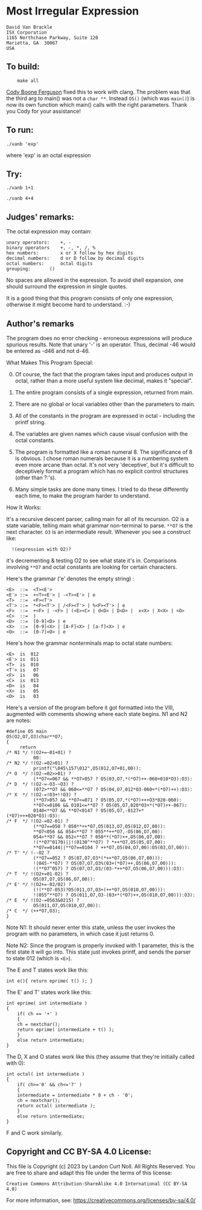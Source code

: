 # Most Irregular Expression

	David Van Brackle
	ISX Corporation
	1165 Northchase Parkway, Suite 120
	Marietta, GA  30067
	USA

## To build:

        make all

[Cody Boone Ferguson](/winners.html#Cody_Boone_Ferguson) fixed this to work with
clang. The problem was that the third arg to main() was not a `char **`. Instead
`O5()` (which was `main()`) is now its own function which main() calls with the
right parameters. Thank you Cody for your assistance!


## To run:

	./vanb 'exp'
	
where 'exp' is an octal expression


## Try:

	./vanb 1+1

	./vanb 4+4


## Judges' remarks:
    
The octal expression may contain:

	unary operators:	+, -
	binary operators	+, -, *, /, %
	hex numbers:		x or X follow by hex digits
	decimal numbers:	d or D follow by decimal digits
	octal numbers:		octal digits
	grouping:		()
    
No spaces are allowed in the expression.  To avoid shell expansion,
one should surround the expression in single quotes.

It is a good thing that this program consists of only one
expression, otherwise it might become hard to understand.  :-)

## Author's remarks

The program does no error checking - erroneous expressions will
produce spurious results. Note that unary '-' is an operator. Thus,
decimal -46 would be entered as -d46 and not d-46.

What Makes This Program Special:

0. Of course, the fact that the program takes input and produces output in
octal, rather than a more useful system like decimal, makes it "special".

1. The entire program consists of a single expression, returned from main.

2. There are no global or local variables other than the parameters to main.

3. All of the constants in the program are expressed in octal - including the
printf string.

4. The variables are given names which cause visual confusion with the octal
constants.

5. The program is formatted like a roman numeral 8. The significance of 8 is
obvious. I chose roman numerals because it is a numbering system even more
arcane than octal. It's not very 'deceptive', but it's difficult to deceptively
format a program which has no explicit control structures (other than ?:'s).

6. Many simple tasks are done many times. I tried to do these differently each
time, to make the program harder to understand.

How It Works:

It's a recursive descent parser, calling main
for all of its recursion. O2 is a state variable, telling main
what grammar non-terminal to parse. `**O7` is the next character.
`O3` is an intermediate result. Whenever you see a construct like:

      !(expression with O2)?

it's decrementing & testing O2 to see what state it's in. Comparisons
involving `**O7` and octal constants are looking for certain characters.

Here's the grammar ('e' denotes the empty string) :


    <E>  ::=  <T><E'>
    <E'> ::=  +<T><E'> | -<T><E'> | e
    <T>  ::=  <F><T'>
    <T'> ::=  *<F><T'> | /<F><T'> | %<F><T'> | e
    <F>  ::=  +<F> | -<F> | (<E><C> | d<D> | D<D> |  x<X> | X<X> | <O>
    <C>  ::=  )
    <D>  ::=  [0-9]<D> | e
    <X>  ::=  [0-9]<X> | [A-F]<X> | [a-f]<X> | e
    <O>  ::=  [0-7]<O> | e

    
Here's how the grammar nonterminals map to octal state numbers:

    <E>  is  012
    <E'> is  011
    <T>  is  010
    <T'> is   07
    <F>  is   06
    <C>  is  013
    <D>  is   04
    <X>  is   05
    <O>  is   03

Here's a version of the program before it got formatted into the VIII,
augmented with comments showing where each state begins. N1 and N2 are
notes:


	#define O5 main
	O5(O2,O7,O3)char**O7;
	{
		 return
	/* N1 */ !(O2+=~01+01) ? 
		      00:
	/* N2 */ !(O2-=02>01) ? 
		      printf("\045\157\012",O5(012,O7+01,00)):
	/* O  */ !(O2-=02>>01) ? 
		      (**O7<=067 && **O7>057 ? O5(03,O7,*(*O7)++-060+010*O3):O3):
	/* D  */ !(O2-=-O3-~O3) ? 
		      (072>**O7 && 060<=**O7 ? O5(04,O7,012*O3-060+*(*O7)++):O3):
	/* X  */ !(O2-=!O3+!!O3) ? 
		      (**O7>057 && **O7<=071 ? O5(05,O7,*(*O7)+++O3*020-060):
		      **O7<=0106 && 0101<=**O7 ? O5(05,O7,020*O3+*(*O7)++-067):
		      0140<**O7 && **O7<0147 ? O5(05,O7,-0127+*(*O7)+++020*O3):O3):
	/* F  */ !(O2-=02-01) ? 
		      (**O7==050 ? 050**++*O7,O5(013,O7,O5(012,O7,00)):
		      **O7<056 && 054<**O7 ? 055**++*O7,-O5(06,O7,00):
		      054>**O7 && 052<**O7 ? 050**(*O7)++,O5(06,O7,00):
		      !(**O7^0170)||!(0130^**O7) ? *++*O7,O5(05,O7,00):
		      **O7==0144||**O7==0104 ? ++*O7,O5(04,O7,00):O5(03,O7,00)):
	/* T' */ !--O2 ? 
		      (**O7==052 ? O5(07,O7,O3*(*++*O7,O5(06,O7,00))):
		      !(045-**O7) ? O5(07,O7,O3%(03+(*O7)++,O5(06,O7,00))):
		      !(**O7^057) ? O5(07,O7,O3/(03-*++*O7,O5(06,O7,00))):O3):
	/* T  */ !(O2+=01-02) ? 
		      O5(07,O7,O5(06,O7,00)):
	/* E' */ !(O2+=-02/02) ? 
		      (!(**O7-053)?O5(011,O7,O3+(++*O7,O5(010,O7,00))):
		      !(055^**O7) ? O5(011,O7,O3-(03+*(*O7)++,O5(010,O7,00))):O3):
	/* E  */ !(O2-=0563&0215) ? 
		      O5(011,O7,O5(010,O7,00)):
	/* C  */ (++*O7,O3);
	}

Note N1: It should never enter this state, unless the user invokes the
program with no parameters, in which case it just returns 0.

Note N2: Since the program is properly invoked with 1 parameter, this is
the first state it will go into. This state just invokes
printf, and sends the parser to state 012 (which is `<E>`).

The E and T states work like this:

	int e(){ return eprime( t() ); }


The E' and T' states work like this:


	int eprime( int intermediate )
	{
	    if( ch == '+' )
	    {
		ch = nextchar();
		return eprime( intermediate + t() );
	    }
	    else return intermediate;
	}

The D, X and O states work like this (they assume that they're initially
called with 0):

	int octal( int intermediate )
	{
	    if( ch>='0' && ch<='7' )
	    {
		intermediate = intermediate * 8 + ch - '0';
		ch = nextchar();
		return octal( intermediate );
	    }
	    else return intermediate;
	}

F and C work similarly.

## Copyright and CC BY-SA 4.0 License:

This file is Copyright (c) 2023 by Landon Curt Noll.  All Rights Reserved.
You are free to share and adapt this file under the terms of this license:

    Creative Commons Attribution-ShareAlike 4.0 International (CC BY-SA 4.0)

For more information, see: https://creativecommons.org/licenses/by-sa/4.0/
